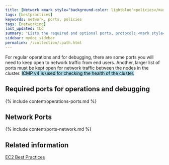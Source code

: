 ```yaml
---
title: [Network <mark style="background-color: lightblue">policies</mark>]
tags: [bestpractices]
keywords: network, ports, policies
tags: [networking]
last_updated: tbd
summary: "Lists the required and optional ports, protocols <mark style="background-color: lightblue">and policies</mark> for an installation."
sidebar: mydoc_sidebar
permalink: /:collection/:path.html
---
```

For regular operations and for debugging, there are some ports you will need to keep open to network traffic from end users. Another, larger list of ports must be kept open for network traffic between the nodes in the cluster. <mark style="background-color: lightblue">ICMP v4 is used for checking the health of the cluster.</mark>

## Required ports for operations and debugging

{% include content/operations-ports.md %}

## Network Ports

{% include content/ports-network.md %}

## Related information  

[EC2 Best Practices](http://docs.aws.amazon.com/AWSEC2/latest/UserGuide/ec2-best-practices.html)
